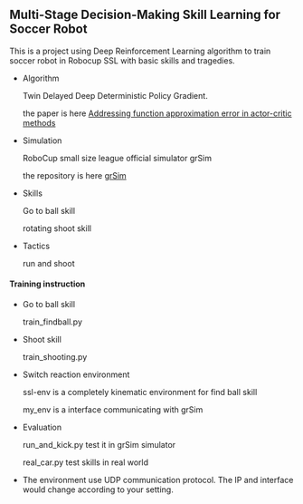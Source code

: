 ## Multi-Stage Decision-Making Skill Learning for Soccer Robot

This is a project using Deep Reinforcement Learning algorithm to train soccer robot in Robocup SSL with basic skills and tragedies.

- Algorithm

  Twin Delayed Deep Deterministic Policy Gradient.

  the paper is here [Addressing function approximation error in actor-critic methods](http://proceedings.mlr.press/v80/fujimoto18a.html)

- Simulation

  RoboCup small size league official simulator grSim

  the repository is here [grSim](https://github.com/RoboCup-SSL/grSim)

- Skills

  Go to ball skill

  rotating shoot skill

- Tactics

  run and shoot

#### Training instruction

- Go to ball skill

  train_findball.py

- Shoot skill

  train_shooting.py

- Switch reaction environment

  ssl-env is a completely kinematic environment for find ball skill

  my_env is a interface communicating with grSim

- Evaluation

  run_and_kick.py test it in grSim simulator

  real_car.py test skills in real world

- The environment use UDP communication protocol. The IP and interface would change according to your setting.



